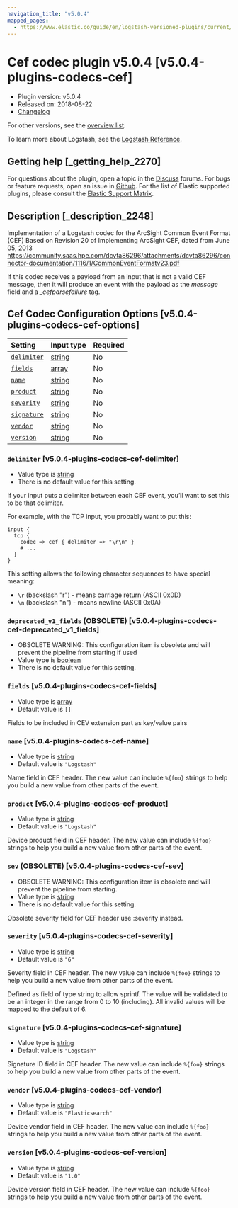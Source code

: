 ```yaml
---
navigation_title: "v5.0.4"
mapped_pages:
  - https://www.elastic.co/guide/en/logstash-versioned-plugins/current/v5.0.4-plugins-codecs-cef.html
---
```


# Cef codec plugin v5.0.4 [v5.0.4-plugins-codecs-cef]

* Plugin version: v5.0.4
* Released on: 2018-08-22
* [Changelog](https://github.com/logstash-plugins/logstash-codec-cef/blob/v5.0.4/CHANGELOG.md)

For other versions, see the [overview list](codec-cef-index.md).

To learn more about Logstash, see the [Logstash Reference](https://www.elastic.co/guide/en/logstash/current/index.html).

## Getting help [_getting_help_2270]

For questions about the plugin, open a topic in the [Discuss](http://discuss.elastic.co) forums. For bugs or feature requests, open an issue in [Github](https://github.com/logstash-plugins/logstash-codec-cef). For the list of Elastic supported plugins, please consult the [Elastic Support Matrix](https://www.elastic.co/support/matrix#matrix_logstash_plugins).

## Description [_description_2248]

Implementation of a Logstash codec for the ArcSight Common Event Format (CEF) Based on Revision 20 of Implementing ArcSight CEF, dated from June 05, 2013 <https://community.saas.hpe.com/dcvta86296/attachments/dcvta86296/connector-documentation/1116/1/CommonEventFormatv23.pdf>

If this codec receives a payload from an input that is not a valid CEF message, then it will produce an event with the payload as the *message* field and a *\_cefparsefailure* tag.

## Cef Codec Configuration Options [v5.0.4-plugins-codecs-cef-options]

| Setting | Input type | Required |
| :- | :- | :- |
| [`delimiter`](v5-0-4-plugins-codecs-cef.md#v5.0.4-plugins-codecs-cef-delimiter) | [string](/lsr/value-types.md#string) | No |
| [`fields`](v5-0-4-plugins-codecs-cef.md#v5.0.4-plugins-codecs-cef-fields) | [array](/lsr/value-types.md#array) | No |
| [`name`](v5-0-4-plugins-codecs-cef.md#v5.0.4-plugins-codecs-cef-name) | [string](/lsr/value-types.md#string) | No |
| [`product`](v5-0-4-plugins-codecs-cef.md#v5.0.4-plugins-codecs-cef-product) | [string](/lsr/value-types.md#string) | No |
| [`severity`](v5-0-4-plugins-codecs-cef.md#v5.0.4-plugins-codecs-cef-severity) | [string](/lsr/value-types.md#string) | No |
| [`signature`](v5-0-4-plugins-codecs-cef.md#v5.0.4-plugins-codecs-cef-signature) | [string](/lsr/value-types.md#string) | No |
| [`vendor`](v5-0-4-plugins-codecs-cef.md#v5.0.4-plugins-codecs-cef-vendor) | [string](/lsr/value-types.md#string) | No |
| [`version`](v5-0-4-plugins-codecs-cef.md#v5.0.4-plugins-codecs-cef-version) | [string](/lsr/value-types.md#string) | No |

### `delimiter` [v5.0.4-plugins-codecs-cef-delimiter]

* Value type is [string](/lsr/value-types.md#string)
* There is no default value for this setting.

If your input puts a delimiter between each CEF event, you’ll want to set this to be that delimiter.

For example, with the TCP input, you probably want to put this:

```
input {
  tcp {
    codec => cef { delimiter => "\r\n" }
    # ...
  }
}
```

This setting allows the following character sequences to have special meaning:

* `\r` (backslash "r") - means carriage return (ASCII 0x0D)
* `\n` (backslash "n") - means newline (ASCII 0x0A)

### `deprecated_v1_fields` (OBSOLETE) [v5.0.4-plugins-codecs-cef-deprecated_v1_fields]

* OBSOLETE WARNING: This configuration item is obsolete and will prevent the pipeline from starting if used
* Value type is [boolean](/lsr/value-types.md#boolean)
* There is no default value for this setting.

### `fields` [v5.0.4-plugins-codecs-cef-fields]

* Value type is [array](/lsr/value-types.md#array)
* Default value is `[]`

Fields to be included in CEV extension part as key/value pairs

### `name` [v5.0.4-plugins-codecs-cef-name]

* Value type is [string](/lsr/value-types.md#string)
* Default value is `"Logstash"`

Name field in CEF header. The new value can include `%{foo}` strings to help you build a new value from other parts of the event.

### `product` [v5.0.4-plugins-codecs-cef-product]

* Value type is [string](/lsr/value-types.md#string)
* Default value is `"Logstash"`

Device product field in CEF header. The new value can include `%{foo}` strings to help you build a new value from other parts of the event.

### `sev` (OBSOLETE) [v5.0.4-plugins-codecs-cef-sev]

* OBSOLETE WARNING: This configuration item is obsolete and will prevent the pipeline from starting.
* Value type is [string](/lsr/value-types.md#string)
* There is no default value for this setting.

Obsolete severity field for CEF header use :severity instead.

### `severity` [v5.0.4-plugins-codecs-cef-severity]

* Value type is [string](/lsr/value-types.md#string)
* Default value is `"6"`

Severity field in CEF header. The new value can include `%{foo}` strings to help you build a new value from other parts of the event.

Defined as field of type string to allow sprintf. The value will be validated to be an integer in the range from 0 to 10 (including). All invalid values will be mapped to the default of 6.

### `signature` [v5.0.4-plugins-codecs-cef-signature]

* Value type is [string](/lsr/value-types.md#string)
* Default value is `"Logstash"`

Signature ID field in CEF header. The new value can include `%{foo}` strings to help you build a new value from other parts of the event.

### `vendor` [v5.0.4-plugins-codecs-cef-vendor]

* Value type is [string](/lsr/value-types.md#string)
* Default value is `"Elasticsearch"`

Device vendor field in CEF header. The new value can include `%{foo}` strings to help you build a new value from other parts of the event.

### `version` [v5.0.4-plugins-codecs-cef-version]

* Value type is [string](/lsr/value-types.md#string)
* Default value is `"1.0"`

Device version field in CEF header. The new value can include `%{foo}` strings to help you build a new value from other parts of the event.
